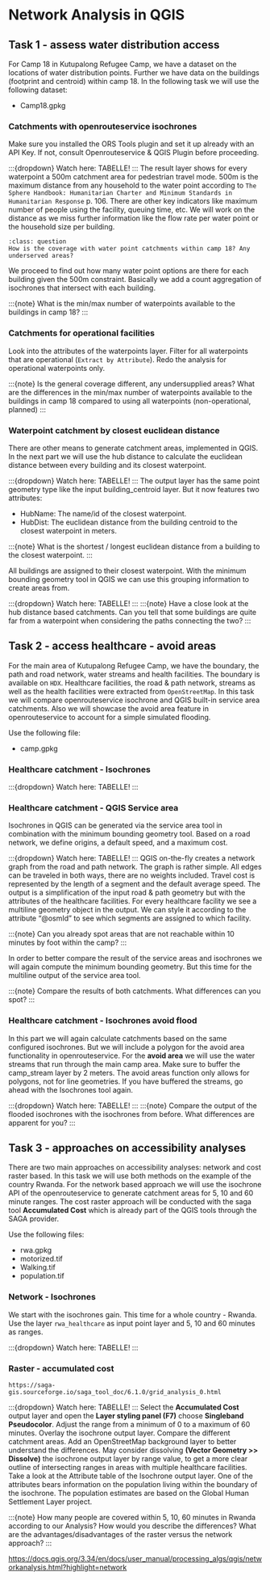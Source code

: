 # Network Analysis in QGIS

## Task 1 - assess water distribution access
For Camp 18 in Kutupalong Refugee Camp, we have a dataset on the locations of water distribution points. Further we have data on the buildings (footprint and centroid) within camp 18. In the following task we will use the following dataset:
* Camp18.gpkg

### Catchments with openrouteservice isochrones
Make sure you installed the ORS Tools plugin and set it up already with an API Key. If not, consult Openrouteservice & QGIS Plugin before proceeding.

:::{dropdown} Watch here:
TABELLE!
:::
The result layer shows for every waterpoint a 500m catchment area for pedestrian travel mode. 500m is the maximum distance from any household to the water point according to `The Sphere Handbook: Humanitarian Charter and Minimum Standards in Humanitarian Response` p. 106. There are other key indicators like maximum number of people using the facility, queuing time, etc. We will work on the distance as we miss further information like the flow rate per water point or the household size per building.

`````{admonition} exercise
:class: question
How is the coverage with water point catchments within camp 18? Any underserved areas?
`````

We proceed to find out how many water point options are there for each building given the 500m constraint. Basically we add a count aggregation of isochrones that intersect with each building.

:::{note}
What is the min/max number of waterpoints available to the buildings in camp 18?
:::

### Catchments for operational facilities
Look into the attributes of the waterpoints layer. Filter for all waterpoints that are operational (`Extract by Attribute`). Redo the analysis for operational waterpoints only.

:::{note}
Is the general coverage different, any undersupplied areas?
What are the differences in the min/max number of waterpoints available to the buildings in camp 18 compared to using all waterpoints (non-operational, planned)
:::

### Waterpoint catchment by closest euclidean distance
There are other means to generate catchment areas, implemented in QGIS. In the next part we will use the hub distance to calculate the euclidean distance between every building and its closest waterpoint.

:::{dropdown} Watch here:
TABELLE!
:::
The output layer has the same point geometry type like the input building_centroid layer. But it now features two attributes:
* HubName: The name/id of the closest waterpoint.
* HubDist: The euclidean distance from the building centroid to the closest waterpoint in meters.

:::{note}
What is the shortest / longest euclidean distance from a building to the closest waterpoint.
:::

All buildings are assigned to their closest waterpoint. With the minimum bounding geometry tool in QGIS we can use this grouping information to create areas from.

:::{dropdown} Watch here:
TABELLE!
:::
:::{note}
  Have a close look at the hub distance based catchments. Can you tell that some buildings are quite far from a waterpoint when considering the paths connecting the two?
:::


## Task 2 - access healthcare - avoid areas
For the main area of Kutupalong Refugee Camp, we have the boundary, the path and road network, water streams and health facilities. The boundary is available on `HDX`. Healthcare facilities, the road & path network, streams as well as the health facilities were extracted from `OpenStreetMap`. In this task we will compare openrouteservice isochrone and QGIS built-in service area catchments. Also we will showcase the avoid area feature in openrouteservice to account for a simple simulated flooding.

Use the following file:
* camp.gpkg

### Healthcare catchment - Isochrones

:::{dropdown} Watch here:
TABELLE!
:::
### Healthcare catchment - QGIS Service area
Isochrones in QGIS can be generated via the service area tool in combination with the minimum bounding geometry tool. Based on a road network, we define origins, a default speed, and a maximum cost. 

:::{dropdown} Watch here:
TABELLE!
:::
QGIS on-the-fly creates a network graph from the road and path network. The graph is rather simple. All edges can be traveled in both ways, there are no weights included. Travel cost is represented by the length of a segment and the default average speed. The output is a simplification of the input road & path geometry but with the attributes of the healthcare facilities. For every healthcare facility we see a multiline geometry object in the output. We can style it according to the attribute “@osmId” to see which segments are assigned to which facility.

:::{note}
Can you already spot areas that are not reachable within 10 minutes by foot within
the camp?
:::

In order to better compare the result of the service areas and isochrones we will again compute the minimum bounding geometry. But this time for the multiline output of the service area tool.

:::{note}
Compare the results of both catchments. What differences can you spot?
:::

### Healthcare catchment - Isochrones avoid flood
In this part we will again calculate catchments based on the same configured isochrones. But we will include a polygon for the avoid area functionality in openrouteservice. For the **avoid area** we will use the water streams that run through the main camp area. Make sure to buffer the camp_stream layer by 2 meters. The avoid areas function only allows for polygons, not for line geometries. If you have buffered the streams, go ahead with the Isochrones tool again.

:::{dropdown} Watch here:
TABELLE!
:::
:::{note}
Compare the output of the flooded isochrones with the isochrones from before. What differences are apparent for you?
:::

## Task 3 - approaches on accessibility analyses
There are two main approaches on accessibility analyses: network and cost raster based. In this task we will use both methods on the example of the country Rwanda. For the network based approach we will use the isochrone API of the openrouteservice to generate catchment areas for 5, 10 and 60 minute ranges. The cost raster approach will be conducted with the saga tool **Accumulated Cost** which is already part of the QGIS tools through the SAGA provider. 

Use the following files:
* rwa.gpkg
* motorized.tif
* Walking.tif
* population.tif

### Network - Isochrones
We start with the isochrones gain. This time for a whole country - Rwanda. Use the layer `rwa_healthcare` as input point layer and 5, 10 and 60 minutes as ranges.

:::{dropdown} Watch here:
TABELLE!
:::
### Raster - accumulated cost
`https://saga-gis.sourceforge.io/saga_tool_doc/6.1.0/grid_analysis_0.html`

:::{dropdown} Watch here:
TABELLE!
:::
Select the **Accumulated Cost** output layer and open the **Layer styling panel (F7)** choose **Singleband Pseudocolor**. Adjust the range from a minimum of 0 to a maximum of 60 minutes. Overlay the isochrone output layer. Compare the different catchment areas. Add an OpenStreetMap background layer to better understand the differences. May consider dissolving **(Vector Geometry >> Dissolve)** the isochrone output layer by range value, to get a more clear outline of intersecting ranges in areas with multiple healthcare facilities.
Take a look at the Attribute table of the Isochrone output layer. One of the attributes bears information on the population living within the boundary of the isochrone. The population estimates are based on the Global Human Settlement Layer project. 

:::{note}
How many people are covered within 5, 10, 60 minutes in Rwanda according to our Analysis?
How would you describe the differences? 
What are the advantages/disadvantages of the raster versus the network approach?
:::


https://docs.qgis.org/3.34/en/docs/user_manual/processing_algs/qgis/networkanalysis.html?highlight=network
